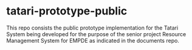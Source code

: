 # tatari-prototype-public
This repo consists the public prototype implementation for the Tatari System being developed for the purpose of the senior project Resource Management System for EMPDE as indicated in the documents repo.
